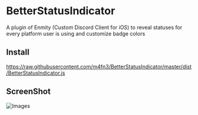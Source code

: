 # BetterStatusIndicator
A plugin of Enmity (Custom Discord Client for iOS) to reveal statuses for every platform user is using and customize badge colors

## Install
https://raw.githubusercontent.com/m4fn3/BetterStatusIndicator/master/dist/BetterStatusIndicator.js

## ScreenShot
![Images](https://raw.githubusercontent.com/m4fn3/BetterStatusIndicator/master/preview.jpg)
